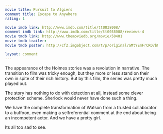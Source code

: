 ```yaml
---
movie title: Pursuit to Algiers
comment title: Escape to Anywhere
rating: 1

movie imdb link: http://www.imdb.com/title/tt0038008/
comment imdb link: http://www.imdb.com/title/tt0038008/reviews-4
movie tmdb link: http://www.themoviedb.org/movie/50401
movie tmdb trailer: 
movie tmdb poster: http://cf2.imgobject.com/t/p/original/aMtYEmFrCRD7b8xtZelfUufYTps.jpg

layout: comment
---
```


The appearance of the Holmes stories was a revolution in narrative. The transition to film was tricky enough, but they more or less stand on their own in spite of their rich history. But by this film, the series was pretty much played out.

The story has nothing to do with detection at all, instead some clever protection scheme. Sherlock would never have done such a thing.

We have the complete transformation of Watson from a trusted collaborator to a buffoon, even making a selfreferential comment at the end about being an incompetent actor. And we have a pretty girl.

Its all too sad to see.